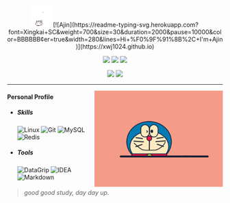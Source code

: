<div align="center"><img src="assets/img/HelloKitty.gif" alt="Hi" width="50"/>[![Ajin](https://readme-typing-svg.herokuapp.com?font=Xingkai+SC&weight=700&size=30&duration=2000&pause=10000&color=BBBBBB&center=true&width=280&lines=Hi+%F0%9F%91%8B%2C+I'm+Ajin)](https://xwj1024.github.io)</div>

<p align="center">
    <img src="https://img.shields.io/github/stars/xwj1024"/>
    <img src="https://img.shields.io/github/followers/xwj1024"/>
    <img src="https://komarev.com/ghpvc/?username=xwj1024"/>
</p>
<p align="center">
    <img src="https://github-readme-stats.vercel.app/api?username=xwj1024&count_private=true&theme=dark&show_icons=true" height="165"/>
    <img src="https://github-readme-stats.vercel.app/api/top-langs/?username=xwj1024&theme=dark&show_icons=true" height="165"/>
</p>
<hr>
<img align="right" width="300" src="assets/img/Doraemon.gif"/>



#### Personal Profile


- ##### Skills

  ![Linux](https://img.shields.io/badge/-Linux-%23ECD83E?style=flat&logo=linux&logoColor=000000) ![Git](https://img.shields.io/badge/-Git-%23ED5A47?style=flat&logo=git&logoColor=%23ffffff) ![MySQL](https://img.shields.io/badge/-MySQL-%230066B8?style=flat&logo=mysql&logoColor=ffffff) ![Redis](https://img.shields.io/badge/-Redis-%23E34C26?style=flat&logo=redis&logoColor=ffffff)

- ##### Tools

  ![DataGrip](https://img.shields.io/badge/-DataGrip-%23197CBE?style=flat&logo=datagrip&logoColor=000000) ![IDEA](https://img.shields.io/badge/-IDEA-%23E34C26?style=flat&logo=Intellij-idea&logoColor=ffffff) ![Markdown](https://img.shields.io/badge/-Markdown-%230066B8?style=flat&logo=markdown&logoColor=ffffff)

> ###### good good study, day day up.

